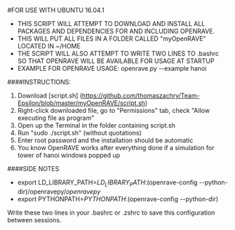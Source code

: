 #FOR USE WITH UBUNTU 16.04.1
- THIS SCRIPT WILL ATTEMPT TO DOWNLOAD AND INSTALL ALL PACKAGES AND DEPENDENCIES FOR AND INCLUDING OPENRAVE.
- THIS WILL PUT ALL FILES IN A FOLDER CALLED "myOpenRAVE" LOCATED IN ~/HOME
- THE SCRIPT WILL ALSO ATTEMPT TO WRITE TWO LINES TO .bashrc SO THAT OPENRAVE WILL BE AVAILABLE FOR USAGE AT STARTUP
- EXAMPLE FOR OPENRAVE USAGE: openrave.py --example hanoi 
 

####INSTRUCTIONS: 
1. Download [script.sh] (https://github.com/thomaszachry/Team-Epsilon/blob/master/myOpenRAVE/script.sh)
2. Right-click downloaded file, go to "Permissions" tab, check "Allow executing file as program"
3.	Open up the Terminal in the folder containing script.sh
4.	Run  "sudo ./script.sh" (without quotations)
5.	Enter root password and the installation should be automatic
6.	You know OpenRAVE works after everything done if a simulation for tower of hanoi windows popped up


####SIDE NOTES

- export LD_LIBRARY_PATH=$LD_LIBRARY_PATH:$(openrave-config --python-dir)/openravepy/_openravepy_
- export PYTHONPATH=$PYTHONPATH:$(openrave-config --python-dir)

Write these two lines in your .bashrc or .zshrc to save this configuration between sessions.
